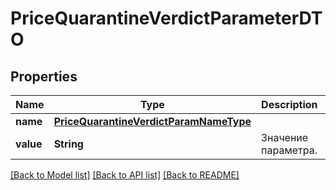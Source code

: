 # PriceQuarantineVerdictParameterDTO

## Properties
Name | Type | Description | Notes
------------ | ------------- | ------------- | -------------
**name** | [**PriceQuarantineVerdictParamNameType**](PriceQuarantineVerdictParamNameType.md) |  | 
**value** | **String** | Значение параметра. | 

[[Back to Model list]](../README.md#documentation-for-models) [[Back to API list]](../README.md#documentation-for-api-endpoints) [[Back to README]](../README.md)


